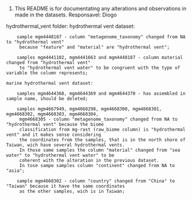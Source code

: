 1. This README is for documentating any alterations and observations in made in the datasets.
Responsavel: Diogo

hydrothermal_vent folder:
	hydrothermal vent dataset:

		sample mgm4448187 - column "metagenome_taxonomy" changed from NA to "hydrothermal vent" 
		 because "feature" and "material" are "hydrothermal vent";

		samples mgm4441102, mgm4441663 and mgm4448187 - column material changed from "hydrothermal vent"
		 to "hydrothermal vent water" to be congruent with the type of variable the column represents;

    marine hydrothermal vent dataset:

		samples mgm4644368, mgm4644369 and mgm4644370 - has assembled in sample name, should be deleted; 

		samples mgm4667949, mgm4668298, mgm4668300, mgm4668301, mgm4668302, mgm4668303, mgm4668304, 
		 mgm4668305 - column "metagenome_taxonomy" changed from NA to "hydrothermal vent" because the biome
		 classification from mg-rast (raw_biome column) is "hydrothermal vent" and it makes sense considering
		 the coordinates from the samples, that is in the north shore of Taiwan, wich have several hydrothermal vents.
		 In those same samples the column "material" changed from "sea water" to "hydrothermal vent water" to be
		 coherent with the alteration in the previous dataset.
		 In tose sampe samples column "continent" changed from NA to "asia";

		sample mgm4668302 - column "country" changed from "China" to "Taiwan" because it have the same coordinates
		 as the other samples, wich is in Taiwan;